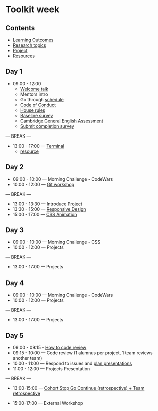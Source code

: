 # Toolkit week

## Contents

- [Learning Outcomes](./learning-outcomes.md)
- [Research topics](./research-afternoon.md)
- [Project](./project.md)
- [Resources](./resources)

## Day 1

- 09:00 - 12:00
  - [Welcome talk](https://gofile.io/?c=xy7zLE)
  - Mentors intro
  - Go through [schedule](https://github.com/gsg-g8/master-reference/tree/master/coursebook)
  - [Code of Conduct](https://github.com/foundersandcoders/gaza-programme/blob/master/professionalism-code-of-conduct.md)
  - [House rules](../general/house-rules.md)
  - [Baseline survey](https://docs.google.com/forms/d/e/1FAIpQLSdhxWYObX9dGnSuUKHG4SqyCbJ81H4gdplQ2J05U3eqCqWEqw/viewform)
  - [Cambridge General English Assessment](https://www.cambridgeenglish.org/test-your-english/general-english/)
  - [Submit completion survey](https://airtable.com/shr1ALZe0W9h3L8O9)  


— BREAK —

- 13:00 - 17:00 — [Terminal](https://hackmd.io/NZDwA0QxSg2HGIXpKMFUdw?view)
  -  [resource](https://www.rithmschool.com/courses/terminal)
## Day 2

- 09:00 - 10:00 — Morning Challenge - CodeWars
- 10:00 - 12:00 — [Git workshop](https://github.com/foundersandcoders/git-workflow-workshop-for-two)

— BREAK —

- 13:00 - 13:30 — Introduce [Project](./project.md)
- 13:30 - 15:00 — [Responsive Design](https://github.com/yosefanajjar/Responsive-Design-Workshop)
- 15:00 - 17:00 — [CSS Animation](https://hackmd.io/@yosefanajjar/SJTXyi3gL)


## Day 3

- 09:00 - 10:00 — Morning Challenge - CSS
- 10:00 - 12:00 — Projects

— BREAK —

- 13:00 - 17:00 — Projects

## Day 4

- 09:00 - 10:00 — Morning Challenge - CodeWars
- 10:00 - 12:00 — Projects

— BREAK —

- 13:00 - 17:00 — Projects

## Day 5

- 09:00 - 09:15 - [How to code review](./codereviewintro.md)
- 09:15 - 10:00 — Code review (1 alumnus per project, 1 team reviews another team)
- 10.00 - 11:00 — Respond to issues and [plan presentations](https://github.com/foundersandcoders/master-reference/blob/master/coursebook/general/weekly-projects.md#project-presentation)
- 11:00 - 12:00 — Projects Presentation

— BREAK —

- 13:00-15:00 — [Cohort Stop Go Continue (retrospective) + Team retrospective](https://github.com/foundersandcoders/master-reference/blob/master/coursebook/general/retrospectives.md#cohort-retrospective)

- 15:00-17:00 — External Workshop
